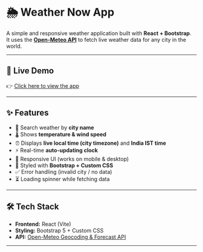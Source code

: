 # 🌦️ Weather Now App

A simple and responsive weather application built with **React + Bootstrap**.  
It uses the **[Open-Meteo API](https://open-meteo.com/)** to fetch live weather data for any city in the world.  

---

## 🚀 Live Demo
👉 [Click here to view the app](https://YOUR_DEPLOYED_LINK_HERE)  

---

## ✨ Features
- 🔎 Search weather by **city name**
- 🌡️ Shows **temperature & wind speed**
- ⏰ Displays **live local time (city timezone)** and **India IST time**
- ⚡ Real-time **auto-updating clock**
- 📱 Responsive UI (works on mobile & desktop)
- 🎨 Styled with **Bootstrap + Custom CSS**
- ✅ Error handling (invalid city / no data)
- ⏳ Loading spinner while fetching data

---

## 🛠️ Tech Stack
- **Frontend:** React (Vite)  
- **Styling:** Bootstrap 5 + Custom CSS  
- **API:** [Open-Meteo Geocoding & Forecast API](https://open-meteo.com/)  

---


